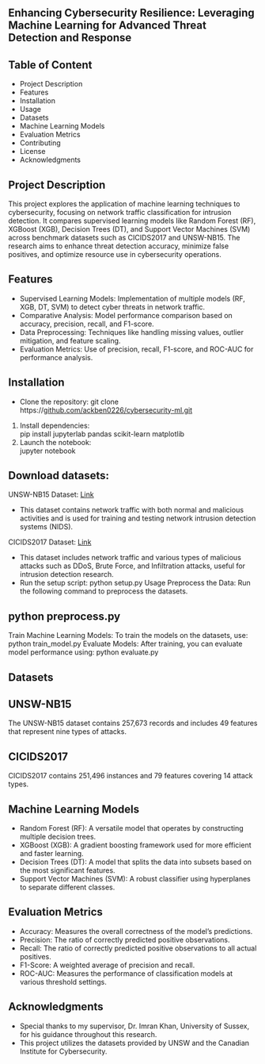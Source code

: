 ## Enhancing Cybersecurity Resilience: Leveraging Machine Learning for Advanced Threat Detection and Response
## Table of Content 
- Project Description
- Features
- Installation
- Usage
- Datasets
- Machine Learning Models
- Evaluation Metrics
- Contributing
- License
- Acknowledgments
## Project Description
This project explores the application of machine learning techniques to cybersecurity, focusing on network traffic classification for intrusion detection. It compares supervised learning models like Random Forest (RF), XGBoost (XGB), Decision Trees (DT), and Support Vector Machines (SVM) across benchmark datasets such as CICIDS2017 and UNSW-NB15. The research aims to enhance threat detection accuracy, minimize false positives, and optimize resource use in cybersecurity operations.
## Features
- Supervised Learning Models: Implementation of multiple models (RF, XGB, DT, SVM) to detect cyber threats in network traffic.
- Comparative Analysis: Model performance comparison based on accuracy, precision, recall, and F1-score.
- Data Preprocessing: Techniques like handling missing values, outlier mitigation, and feature scaling.
- Evaluation Metrics: Use of precision, recall, F1-score, and ROC-AUC for performance analysis.
## Installation
- Clone the repository:
git clone https://[github.com/ackben0226/cybersecurity-ml.git](https://github.com/ackben0226/MLCybersecutity/blob/main/ML%20Cybersecurity%20project/Final_CICIDS2017%20(3).ipynb)
1. Install dependencies:
<br/> pip install jupyterlab pandas scikit-learn matplotlib
2. Launch the notebook:
<br/> jupyter notebook
## Download datasets:
UNSW-NB15 Dataset: [Link](https://research.unsw.edu.au/projects/unsw-nb15-dataset)
- This dataset contains network traffic with both normal and malicious activities and is used for training and testing network intrusion detection systems (NIDS).
  
CICIDS2017 Dataset: [Link](https://www.unb.ca/cic/datasets/ids-2017.html)
 - This dataset includes network traffic and various types of malicious attacks such as DDoS, Brute Force, and Infiltration attacks, useful for intrusion detection research.
- Run the setup script:
python setup.py
Usage
Preprocess the Data: Run the following command to preprocess the datasets.

## python preprocess.py
Train Machine Learning Models: To train the models on the datasets, use:
python train_model.py
Evaluate Models: After training, you can evaluate model performance using:
python evaluate.py
## Datasets
## UNSW-NB15
The UNSW-NB15 dataset contains 257,673 records and includes 49 features that represent nine types of attacks.
## CICIDS2017
CICIDS2017 contains 251,496 instances and 79 features covering 14 attack types.
## Machine Learning Models
- Random Forest (RF): A versatile model that operates by constructing multiple decision trees.
- XGBoost (XGB): A gradient boosting framework used for more efficient and faster learning.
- Decision Trees (DT): A model that splits the data into subsets based on the most significant features.
- Support Vector Machines (SVM): A robust classifier using hyperplanes to separate different classes.
## Evaluation Metrics
- Accuracy: Measures the overall correctness of the model’s predictions.
- Precision: The ratio of correctly predicted positive observations.
- Recall: The ratio of correctly predicted positive observations to all actual positives.
- F1-Score: A weighted average of precision and recall.
- ROC-AUC: Measures the performance of classification models at various threshold settings.
## Acknowledgments
- Special thanks to my supervisor, Dr. Imran Khan, University of Sussex, for his guidance throughout this research.
- This project utilizes the datasets provided by UNSW and the Canadian Institute for Cybersecurity.
